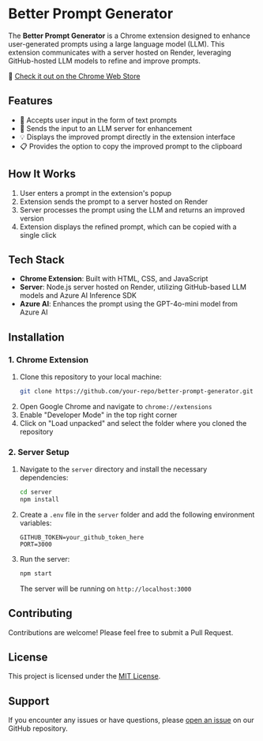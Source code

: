 # Better Prompt Generator

The **Better Prompt Generator** is a Chrome extension designed to enhance user-generated prompts using a large language model (LLM). This extension communicates with a server hosted on Render, leveraging GitHub-hosted LLM models to refine and improve prompts.

🚀 [Check it out on the Chrome Web Store](https://chromewebstore.google.com/detail/better-prompt-generator/emaknmacnnchneikdijcgibdldekgapd)

## Features

- 📝 Accepts user input in the form of text prompts
- 🔄 Sends the input to an LLM server for enhancement
- 💡 Displays the improved prompt directly in the extension interface
- 📋 Provides the option to copy the improved prompt to the clipboard

## How It Works

1. User enters a prompt in the extension's popup
2. Extension sends the prompt to a server hosted on Render
3. Server processes the prompt using the LLM and returns an improved version
4. Extension displays the refined prompt, which can be copied with a single click

## Tech Stack

- **Chrome Extension**: Built with HTML, CSS, and JavaScript
- **Server**: Node.js server hosted on Render, utilizing GitHub-based LLM models and Azure AI Inference SDK
- **Azure AI**: Enhances the prompt using the GPT-4o-mini model from Azure AI

## Installation

### 1. Chrome Extension

1. Clone this repository to your local machine:
   ```bash
   git clone https://github.com/your-repo/better-prompt-generator.git
   ```
2. Open Google Chrome and navigate to `chrome://extensions`
3. Enable "Developer Mode" in the top right corner
4. Click on "Load unpacked" and select the folder where you cloned the repository

### 2. Server Setup

1. Navigate to the `server` directory and install the necessary dependencies:
   ```bash
   cd server
   npm install
   ```
2. Create a `.env` file in the `server` folder and add the following environment variables:
   ```
   GITHUB_TOKEN=your_github_token_here
   PORT=3000
   ```
3. Run the server:
   ```bash
   npm start
   ```
   The server will be running on `http://localhost:3000`

## Contributing

Contributions are welcome! Please feel free to submit a Pull Request.

## License

This project is licensed under the [MIT License](LICENSE).

## Support

If you encounter any issues or have questions, please [open an issue](https://github.com/your-repo/better-prompt-generator/issues) on our GitHub repository.
